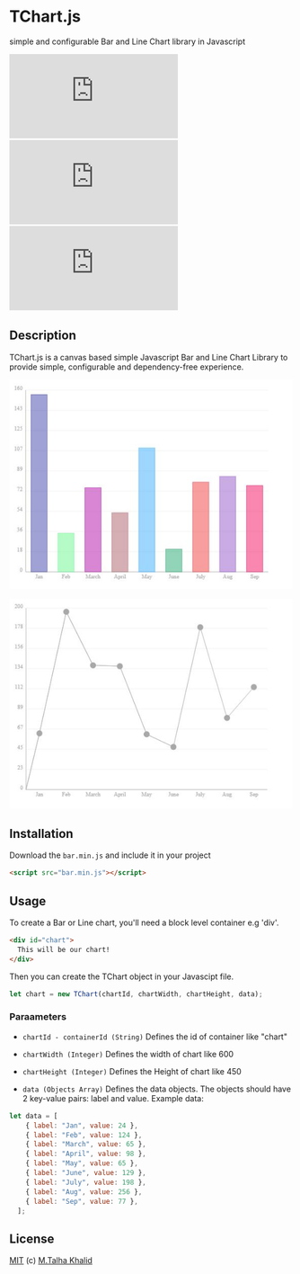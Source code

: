 # TChart.js
simple and configurable Bar and Line Chart library in Javascript

![GitHub](https://img.shields.io/github/license/talhakhalid-tech/TChart.js)
![GitHub last commit](https://img.shields.io/github/last-commit/talhakhalid-tech/TChart.js)
![GitHub code size in bytes](https://img.shields.io/github/languages/code-size/talhakhalid-tech/TChart.js)

## Description
TChart.js is a canvas based simple Javascript Bar and Line Chart Library to provide simple, configurable and dependency-free experience.

!["BarChart"](TChart-BarChart.JPG)

!["LineChart"](TChart-LineChart.JPG)

## Installation
Download the `bar.min.js` and include it in your project

```html
<script src="bar.min.js"></script>
```

## Usage
To create a Bar or Line chart, you'll need a block level container e.g 'div'.

```html
<div id="chart">
  This will be our chart!
</div>
```
Then you can create the TChart object in your Javascipt file.

```js
let chart = new TChart(chartId, chartWidth, chartHeight, data);
```

### Paraameters
- `chartId - containerId (String)`
Defines the id of container like "chart"

- `chartWidth (Integer)`
Defines the width of chart like 600

- `chartHeight (Integer)`
Defines the Height of chart like 450

- `data (Objects Array)`
Defines the data objects. The objects should have 2 key-value pairs: label and value. Example data:

```js
let data = [
    { label: "Jan", value: 24 },
    { label: "Feb", value: 124 },
    { label: "March", value: 65 },
    { label: "April", value: 98 },
    { label: "May", value: 65 },
    { label: "June", value: 129 },
    { label: "July", value: 198 },
    { label: "Aug", value: 256 },
    { label: "Sep", value: 77 },
  ];
```

## License
[MIT](LICENSE.md) (c) [M.Talha Khalid](https://github.com/talhakhalid-tech)





